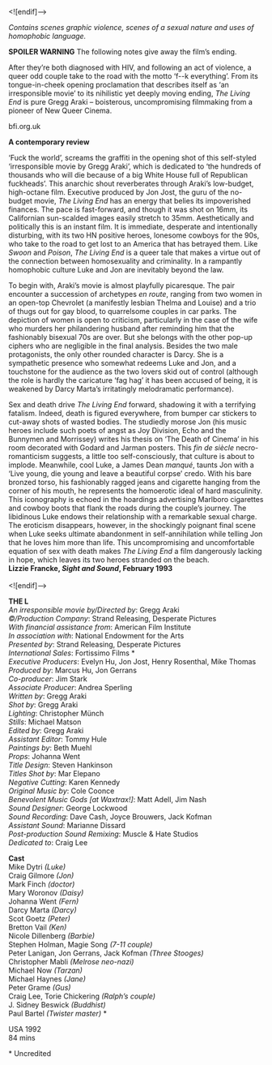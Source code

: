 

<![endif]-->

_Contains scenes graphic violence, scenes of a sexual nature and uses of homophobic language._

**SPOILER WARNING** The following notes give away the film’s ending.

After they’re both diagnosed with HIV, and following an act of violence, a queer odd couple take to the road with the motto ‘f--k everything’. From its tongue-in-cheek opening proclamation that describes itself as ‘an irresponsible movie’ to its nihilistic yet deeply moving ending, _The Living End_ is pure Gregg Araki – boisterous, uncompromising filmmaking from a pioneer of New Queer Cinema.

bfi.org.uk

**A contemporary review**

‘Fuck the world’, screams the graffiti in the opening shot of this self-styled ‘irresponsible movie by Gregg Araki’, which is dedicated to ‘the hundreds of thousands who will die because of a big White House full of Republican fuckheads’. This anarchic shout reverberates through Araki’s low-budget, high-octane film. Executive produced by Jon Jost, the guru of the no-budget movie, _The Living End_ has an energy that belies its impoverished finances. The pace is fast-forward, and though it was shot on 16mm, its Californian sun-scalded images easily stretch to 35mm. Aesthetically and politically this is an instant film. It is immediate, desperate and intentionally disturbing, with its two HN positive heroes, lonesome cowboys for the 90s, who take to the road to get lost to an America that has betrayed them. Like _Swoon_ and _Poison_, _The Living End_ is a queer tale that makes a virtue out of the connection between homosexuality and criminality. In a rampantly homophobic culture Luke and Jon are inevitably beyond the law.

To begin with, Araki’s movie is almost playfully picaresque. The pair encounter a succession of archetypes _en route_, ranging from two women in an open-top Chevrolet (a manifestly lesbian Thelma and Louise) and a trio of thugs out for gay blood, to quarrelsome couples in car parks. The depiction of women is open to criticism, particularly in the case of the wife who murders her philandering husband after reminding him that the fashionably bisexual 70s are over. But she belongs with the other pop-up ciphers who are negligible in the final analysis. Besides the two male protagonists, the only other rounded character is Darcy. She is a sympathetic presence who somewhat redeems Luke and Jon, and a touchstone for the audience as the two lovers skid out of control (although the role is hardly the caricature ‘fag hag’ it has been accused of being, it is weakened by Darcy Marta’s irritatingly melodramatic performance).

Sex and death drive _The Living End_ forward, shadowing it with a terrifying fatalism. Indeed, death is figured everywhere, from bumper car stickers to cut-away shots of wasted bodies. The studiedly morose Jon (his music heroes include such poets of angst as Joy Division, Echo and the Bunnymen and Morrissey) writes his thesis on ‘The Death of Cinema’ in his room decorated with Godard and Jarman posters. This _fin de siècle_ necro-romanticism suggests, a little too self-consciously, that culture is about to implode. Meanwhile, cool Luke, a James Dean _manqué_, taunts Jon with a ‘Live young, die young and leave a beautiful corpse’ credo. With his bare bronzed torso, his fashionably ragged jeans and cigarette hanging from the corner of his mouth, he represents the homoerotic ideal of hard masculinity. This iconography is echoed in the hoardings advertising Marlboro cigarettes and cowboy boots that flank the roads during the couple’s journey. The libidinous Luke endows their relationship with a remarkable sexual charge. The eroticism disappears, however, in the shockingly poignant final scene when Luke seeks ultimate abandonment in self-annihilation while telling Jon that he loves him more than life. This uncompromising and uncomfortable equation of sex with death makes _The Living End_ a film dangerously lacking in hope, which leaves its two heroes stranded on the beach.  
**Lizzie Francke, _Sight and Sound_, February 1993**  
<br>
<![endif]-->

**THE L**  
_An irresponsible movie by/Directed by_: Gregg Araki  
_©/Production Company_: Strand Releasing, Desperate Pictures  
_With financial assistance from_: American Film Institute  
_In association with_: National Endowment for the Arts  
_Presented by_: Strand Releasing, Desperate Pictures  
_International Sales_: Fortissimo Films *  
_Executive Producers_: Evelyn Hu, Jon Jost, Henry Rosenthal, Mike Thomas  
_Produced by_: Marcus Hu, Jon Gerrans  
_Co-producer_: Jim Stark  
_Associate Producer_: Andrea Sperling  
_Written by_: Gregg Araki  
_Shot by_: Gregg Araki  
_Lighting_: Christopher Münch  
_Stills_: Michael Matson  
_Edited by_: Gregg Araki  
_Assistant Editor_: Tommy Hule  
_Paintings by_: Beth Muehl  
_Props_: Johanna Went  
_Title Design_: Steven Hankinson  
_Titles Shot by_: Mar Elepano  
_Negative Cutting_: Karen Kennedy  
_Original Music by_: Cole Coonce  
_Benevolent Music Gods [at Waxtrax!]_: Matt Adell, Jim Nash  
_Sound Designer_: George Lockwood  
_Sound Recording_: Dave Cash, Joyce Brouwers, Jack Kofman  
_Assistant Sound_: Marianne Dissard  
_Post-production Sound Remixing_: Muscle & Hate Studios  
_Dedicated to_: Craig Lee  

**Cast**  
Mike Dytri _(Luke)_  
Craig Gilmore _(Jon)_  
Mark Finch _(doctor)_  
Mary Woronov _(Daisy)_  
Johanna Went _(Fern)_  
Darcy Marta _(Darcy)_  
Scot Goetz _(Peter)_  
Bretton Vail _(Ken)_  
Nicole Dillenberg _(Barbie)_  
Stephen Holman, Magie Song _(7-11 couple)_  
Peter Lanigan, Jon Gerrans,  Jack Kofman _(Three Stooges)_  
Christopher Mabli _(Melrose neo-nazi)_  
Michael Now _(Tarzan)_  
Michael Haynes _(Jane)_  
Peter Grame _(Gus)_  
Craig Lee, Torie Chickering _(Ralph’s couple)_  
J. Sidney Beswick _(Buddhist)_  
Paul Bartel _(Twister master)_ *

USA 1992  
84 mins  

\* Uncredited   
<!--stackedit_data:
eyJoaXN0b3J5IjpbMjgzOTYxNjcsMTk1NTk2ODksMTQwODE0Mj
Q3N119
-->